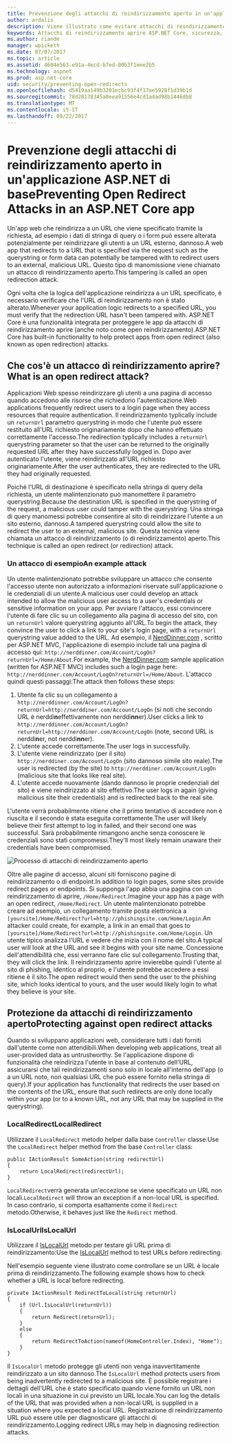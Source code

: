 ```yaml
---
title: Prevenzione degli attacchi di reindirizzamento aperto in un'applicazione ASP.NET Core | Documenti Microsoft
author: ardalis
description: Viene illustrato come evitare attacchi di reindirizzamento aprire un'applicazione ASP.NET di base
keywords: Attacchi di reindirizzamento aprire ASP.NET Core, sicurezza,
ms.author: riande
manager: wpickett
ms.date: 07/07/2017
ms.topic: article
ms.assetid: 4604e563-e91a-4ecd-b7ed-00b3f1eee2b5
ms.technology: aspnet
ms.prod: asp.net-core
uid: security/preventing-open-redirects
ms.openlocfilehash: d5419aa149b3201ecbc93f4f17ae5928f1d39b1d
ms.sourcegitcommit: 78d28178345a0eea91556e4cd1adad98b1446db8
ms.translationtype: MT
ms.contentlocale: it-IT
ms.lasthandoff: 09/22/2017
---
```

# <a name="preventing-open-redirect-attacks-in-an-aspnet-core-app"></a><span data-ttu-id="0d457-104">Prevenzione degli attacchi di reindirizzamento aperto in un'applicazione ASP.NET di base</span><span class="sxs-lookup"><span data-stu-id="0d457-104">Preventing Open Redirect Attacks in an ASP.NET Core app</span></span>

<span data-ttu-id="0d457-105">Un'app web che reindirizza a un URL che viene specificato tramite la richiesta, ad esempio i dati di stringa di query o i form può essere alterata potenzialmente per reindirizzare gli utenti a un URL esterno, dannoso.</span><span class="sxs-lookup"><span data-stu-id="0d457-105">A web app that redirects to a URL that is specified via the request such as the querystring or form data can potentially be tampered with to redirect users to an external, malicious URL.</span></span> <span data-ttu-id="0d457-106">Questo tipo di manomissione viene chiamato un attacco di reindirizzamento aperto.</span><span class="sxs-lookup"><span data-stu-id="0d457-106">This tampering is called an open redirection attack.</span></span>

<span data-ttu-id="0d457-107">Ogni volta che la logica dell'applicazione reindirizza a un URL specificato, è necessario verificare che l'URL di reindirizzamento non è stato alterato.</span><span class="sxs-lookup"><span data-stu-id="0d457-107">Whenever your application logic redirects to a specified URL, you must verify that the redirection URL hasn't been tampered with.</span></span> <span data-ttu-id="0d457-108">ASP.NET Core è una funzionalità integrata per proteggere le app da attacchi di reindirizzamento aprire (anche noto come open reindirizzamento).</span><span class="sxs-lookup"><span data-stu-id="0d457-108">ASP.NET Core has built-in functionality to help protect apps from open redirect (also known as open redirection) attacks.</span></span>

## <a name="what-is-an-open-redirect-attack"></a><span data-ttu-id="0d457-109">Che cos'è un attacco di reindirizzamento aprire?</span><span class="sxs-lookup"><span data-stu-id="0d457-109">What is an open redirect attack?</span></span>

<span data-ttu-id="0d457-110">Applicazioni Web spesso reindirizzare gli utenti a una pagina di accesso quando accedono alle risorse che richiedono l'autenticazione.</span><span class="sxs-lookup"><span data-stu-id="0d457-110">Web applications frequently redirect users to a login page when they access resources that require authentication.</span></span> <span data-ttu-id="0d457-111">Il reindirizzamento typlically include un `returnUrl` parametro querystring in modo che l'utente può essere restituito all'URL richiesto originariamente dopo che hanno effettuato correttamente l'accesso.</span><span class="sxs-lookup"><span data-stu-id="0d457-111">The redirection typlically includes a `returnUrl` querystring parameter so that the user can be returned to the originally requested URL after they have successfully logged in.</span></span> <span data-ttu-id="0d457-112">Dopo aver autenticato l'utente, viene reindirizzato all'URL richiesto originariamente.</span><span class="sxs-lookup"><span data-stu-id="0d457-112">After the user authenticates, they are redirected to the URL they had originally requested.</span></span>

<span data-ttu-id="0d457-113">Poiché l'URL di destinazione è specificato nella stringa di query della richiesta, un utente malintenzionato può manomettere il parametro querystring.</span><span class="sxs-lookup"><span data-stu-id="0d457-113">Because the destination URL is specified in the querystring of the request, a malicious user could tamper with the querystring.</span></span> <span data-ttu-id="0d457-114">Una stringa di query manomessi potrebbe consentire al sito di reindirizzare l'utente a un sito esterno, dannoso.</span><span class="sxs-lookup"><span data-stu-id="0d457-114">A tampered querystring could allow the site to redirect the user to an external, malicious site.</span></span> <span data-ttu-id="0d457-115">Questa tecnica viene chiamata un attacco di reindirizzamento (o di reindirizzamento) aperto.</span><span class="sxs-lookup"><span data-stu-id="0d457-115">This technique is called an open redirect (or redirection) attack.</span></span>

### <a name="an-example-attack"></a><span data-ttu-id="0d457-116">Un attacco di esempio</span><span class="sxs-lookup"><span data-stu-id="0d457-116">An example attack</span></span>

<span data-ttu-id="0d457-117">Un utente malintenzionato potrebbe sviluppare un attacco che consente l'accesso utente non autorizzato a informazioni riservate sull'applicazione o le credenziali di un utente.</span><span class="sxs-lookup"><span data-stu-id="0d457-117">A malicious user could develop an attack intended to allow the malicious user access to a user's credentials or sensitive information on your app.</span></span> <span data-ttu-id="0d457-118">Per avviare l'attacco, essi convincere l'utente di fare clic su un collegamento alla pagina di accesso del sito, con un `returnUrl` valore querystring aggiunto all'URL.</span><span class="sxs-lookup"><span data-stu-id="0d457-118">To begin the attack, they convince the user to click a link to your site's login page, with a `returnUrl` querystring value added to the URL.</span></span> <span data-ttu-id="0d457-119">Ad esempio, il [NerdDinner.com](http://nerddinner.com) , scritto per ASP.NET MVC, l'applicazione di esempio include tali una pagina di accesso qui: ``http://nerddinner.com/Account/LogOn?returnUrl=/Home/About``.</span><span class="sxs-lookup"><span data-stu-id="0d457-119">For example, the [NerdDinner.com](http://nerddinner.com) sample application (written for ASP.NET MVC) includes such a login page here: ``http://nerddinner.com/Account/LogOn?returnUrl=/Home/About``.</span></span> <span data-ttu-id="0d457-120">L'attacco quindi questi passaggi:</span><span class="sxs-lookup"><span data-stu-id="0d457-120">The attack then follows these steps:</span></span>

1. <span data-ttu-id="0d457-121">Utente fa clic su un collegamento a ``http://nerddinner.com/Account/LogOn?returnUrl=http://nerddiner.com/Account/LogOn`` (si noti che secondo URL è nerddi**n**effettivamente non nerddi**nn**er).</span><span class="sxs-lookup"><span data-stu-id="0d457-121">User clicks a link to ``http://nerddinner.com/Account/LogOn?returnUrl=http://nerddiner.com/Account/LogOn`` (note, second URL is nerddi**n**er, not nerddi**nn**er).</span></span>
2. <span data-ttu-id="0d457-122">L'utente accede correttamente.</span><span class="sxs-lookup"><span data-stu-id="0d457-122">The user logs in successfully.</span></span>
3. <span data-ttu-id="0d457-123">L'utente viene reindirizzato (per il sito) ``http://nerddiner.com/Account/LogOn`` (sito dannoso simile sito reale).</span><span class="sxs-lookup"><span data-stu-id="0d457-123">The user is redirected (by the site) to ``http://nerddiner.com/Account/LogOn`` (malicious site that looks like real site).</span></span>
4. <span data-ttu-id="0d457-124">L'utente accede nuovamente (dando dannoso le proprie credenziali del sito) e viene reindirizzato al sito effettivo.</span><span class="sxs-lookup"><span data-stu-id="0d457-124">The user logs in again (giving malicious site their credentials) and is redirected back to the real site.</span></span>

<span data-ttu-id="0d457-125">L'utente verrà probabilmente ritiene che il primo tentativo di accedere non è riuscita e il secondo è stata eseguita correttamente.</span><span class="sxs-lookup"><span data-stu-id="0d457-125">The user will likely believe their first attempt to log in failed, and their second one was successful.</span></span> <span data-ttu-id="0d457-126">Sarà probabilmente rimangono anche senza conoscere le credenziali sono stati compromessi.</span><span class="sxs-lookup"><span data-stu-id="0d457-126">They'll most likely remain unaware their credentials have been compromised.</span></span>

![Processo di attacchi di reindirizzamento aperto](preventing-open-redirects/_static/open-redirection-attack-process.png)

<span data-ttu-id="0d457-128">Oltre alle pagine di accesso, alcuni siti forniscono pagine di reindirizzamento o di endpoint.</span><span class="sxs-lookup"><span data-stu-id="0d457-128">In addition to login pages, some sites provide redirect pages or endpoints.</span></span> <span data-ttu-id="0d457-129">Si supponga l'app abbia una pagina con un reindirizzamento di aprire, ``/Home/Redirect``.</span><span class="sxs-lookup"><span data-stu-id="0d457-129">Imagine your app has a page with an open redirect, ``/Home/Redirect``.</span></span> <span data-ttu-id="0d457-130">Un utente malintenzionato potrebbe creare ad esempio, un collegamento tramite posta elettronica a ``[yoursite]/Home/Redirect?url=http://phishingsite.com/Home/Login``.</span><span class="sxs-lookup"><span data-stu-id="0d457-130">An attacker could create, for example, a link in an email that goes to ``[yoursite]/Home/Redirect?url=http://phishingsite.com/Home/Login``.</span></span> <span data-ttu-id="0d457-131">Un utente tipico analizza l'URL e vedere che inizia con il nome del sito.</span><span class="sxs-lookup"><span data-stu-id="0d457-131">A typical user will look at the URL and see it begins with your site name.</span></span> <span data-ttu-id="0d457-132">Concessione dell'attendibilità che, essi verranno fare clic sul collegamento.</span><span class="sxs-lookup"><span data-stu-id="0d457-132">Trusting that, they will click the link.</span></span> <span data-ttu-id="0d457-133">Il reindirizzamento aprire invierebbe quindi l'utente al sito di phishing, identico al proprio, e l'utente potrebbe accedere a essi ritiene è il sito.</span><span class="sxs-lookup"><span data-stu-id="0d457-133">The open redirect would then send the user to the phishing site, which looks identical to yours, and the user would likely login to what they believe is your site.</span></span>

## <a name="protecting-against-open-redirect-attacks"></a><span data-ttu-id="0d457-134">Protezione da attacchi di reindirizzamento aperto</span><span class="sxs-lookup"><span data-stu-id="0d457-134">Protecting against open redirect attacks</span></span>

<span data-ttu-id="0d457-135">Quando si sviluppano applicazioni web, considerare tutti i dati forniti dall'utente come non attendibili.</span><span class="sxs-lookup"><span data-stu-id="0d457-135">When developing web applications, treat all user-provided data as untrustworthy.</span></span> <span data-ttu-id="0d457-136">Se l'applicazione dispone di funzionalità che reindirizza l'utente in base al contenuto dell'URL, assicurarsi che tali reindirizzamenti sono solo in locale all'interno dell'app (o a un URL noto, non qualsiasi URL che può essere fornito nella stringa di query).</span><span class="sxs-lookup"><span data-stu-id="0d457-136">If your application has functionality that redirects the user based on the contents of the URL,  ensure that such redirects are only done locally within your app (or to a known URL, not any URL that may be supplied in the querystring).</span></span>

### <a name="localredirect"></a><span data-ttu-id="0d457-137">LocalRedirect</span><span class="sxs-lookup"><span data-stu-id="0d457-137">LocalRedirect</span></span>

<span data-ttu-id="0d457-138">Utilizzare il ``LocalRedirect`` metodo helper dalla base `Controller` classe:</span><span class="sxs-lookup"><span data-stu-id="0d457-138">Use the ``LocalRedirect`` helper method from the base `Controller` class:</span></span>

```
public IActionResult SomeAction(string redirectUrl)
{
    return LocalRedirect(redirectUrl);
}
```

<span data-ttu-id="0d457-139">``LocalRedirect``verrà generata un'eccezione se viene specificato un URL non locali.</span><span class="sxs-lookup"><span data-stu-id="0d457-139">``LocalRedirect`` will throw an exception if a non-local URL is specified.</span></span> <span data-ttu-id="0d457-140">In caso contrario, si comporta esattamente come il ``Redirect`` metodo.</span><span class="sxs-lookup"><span data-stu-id="0d457-140">Otherwise, it behaves just like the ``Redirect`` method.</span></span>

### <a name="islocalurl"></a><span data-ttu-id="0d457-141">IsLocalUrl</span><span class="sxs-lookup"><span data-stu-id="0d457-141">IsLocalUrl</span></span>

<span data-ttu-id="0d457-142">Utilizzare il [IsLocalUrl](https://docs.microsoft.com/aspnet/core/api/microsoft.aspnetcore.mvc.iurlhelper#Microsoft_AspNetCore_Mvc_IUrlHelper_IsLocalUrl_System_String_) metodo per testare gli URL prima di reindirizzamento:</span><span class="sxs-lookup"><span data-stu-id="0d457-142">Use the [IsLocalUrl](https://docs.microsoft.com/aspnet/core/api/microsoft.aspnetcore.mvc.iurlhelper#Microsoft_AspNetCore_Mvc_IUrlHelper_IsLocalUrl_System_String_) method to test URLs before redirecting:</span></span>

<span data-ttu-id="0d457-143">Nell'esempio seguente viene illustrato come controllare se un URL è locale prima di reindirizzamento.</span><span class="sxs-lookup"><span data-stu-id="0d457-143">The following example shows how to check whether a URL is local before redirecting.</span></span>

```
private IActionResult RedirectToLocal(string returnUrl)
{
    if (Url.IsLocalUrl(returnUrl))
    {
        return Redirect(returnUrl);
    }
    else
    {
        return RedirectToAction(nameof(HomeController.Index), "Home");
    }
}
```

<span data-ttu-id="0d457-144">Il `IsLocalUrl` metodo protegge gli utenti non venga inavvertitamente reindirizzato a un sito dannoso.</span><span class="sxs-lookup"><span data-stu-id="0d457-144">The `IsLocalUrl` method protects users from being inadvertently redirected to a malicious site.</span></span> <span data-ttu-id="0d457-145">È possibile registrare i dettagli dell'URL che è stato specificato quando viene fornito un URL non locali in una situazione in cui previsto un URL locale.</span><span class="sxs-lookup"><span data-stu-id="0d457-145">You can log the details of the URL that was provided when a non-local URL is supplied in a situation where you expected a local URL.</span></span> <span data-ttu-id="0d457-146">Registrazione di reindirizzamento URL può essere utile per diagnosticare gli attacchi di reindirizzamento.</span><span class="sxs-lookup"><span data-stu-id="0d457-146">Logging redirect URLs may help in diagnosing redirection attacks.</span></span>
